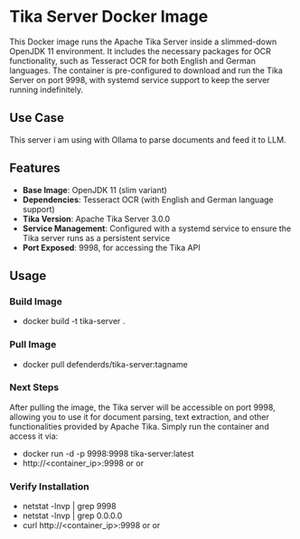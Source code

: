 # Tika Server Docker Image

This Docker image runs the Apache Tika Server inside a slimmed-down OpenJDK 11 environment. It includes the necessary packages for OCR functionality, such as Tesseract OCR for both English and German languages. The container is pre-configured to download and run the Tika Server on port 9998, with systemd service support to keep the server running indefinitely.

## Use Case
This server i am using with Ollama to parse documents and feed it to LLM.

## Features

- **Base Image**: OpenJDK 11 (slim variant)
- **Dependencies**: Tesseract OCR (with English and German language support)
- **Tika Version**: Apache Tika Server 3.0.0
- **Service Management**: Configured with a systemd service to ensure the Tika server runs as a persistent service
- **Port Exposed**: 9998, for accessing the Tika API

## Usage

### Build Image
- docker build -t tika-server .

### Pull Image
- docker pull defenderds/tika-server:tagname

### Next Steps
After pulling the image, the Tika server will be accessible on port 9998, allowing you to use it for document parsing, text extraction, and other functionalities provided by Apache Tika. Simply run the container and access it via:
- docker run -d -p 9998:9998 tika-server:latest
- http://<container_ip>:9998 or <Localhost> or <HostIP>

### Verify Installation
- netstat -lnvp | grep 9998
- netstat -lnvp | grep 0.0.0.0
- curl http://<container_ip>:9998 or <Localhost> or <HostIP>



